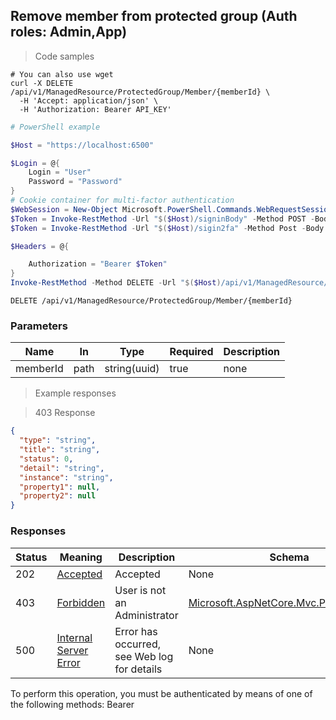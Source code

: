 
## Remove member from protected group (Auth roles: Admin,App)

<a id="opIdDeleteGroupMember"></a>

> Code samples

```shell
# You can also use wget
curl -X DELETE /api/v1/ManagedResource/ProtectedGroup/Member/{memberId} \
  -H 'Accept: application/json' \
  -H 'Authorization: Bearer API_KEY'

```

```powershell
# PowerShell example

$Host = "https://localhost:6500"

$Login = @{
    Login = "User"
    Password = "Password"
}
# Cookie container for multi-factor authentication
$WebSession = New-Object Microsoft.PowerShell.Commands.WebRequestSession
$Token = Invoke-RestMethod -Url "$($Host)/signinBody" -Method POST -Body (ConvertTo-Json $Login) -WebRequestSession $WebSession
$Token = Invoke-RestMethod -Url "$($Host)/sigin2fa" -Method Post -Body $MfaCode -Headers @{Authorization: "Bearer $Token"} -WebRequestSession $WebSession

$Headers = @{

    Authorization = "Bearer $Token"
}
Invoke-RestMethod -Method DELETE -Url "$($Host)/api/v1/ManagedResource/ProtectedGroup/Member/{memberId} -Headers $Headers
```

`DELETE /api/v1/ManagedResource/ProtectedGroup/Member/{memberId}`

<h3 id="remove-member-from-protected-group-(auth-roles:-admin,app)-parameters">Parameters</h3>

|Name|In|Type|Required|Description|
|---|---|---|---|---|
|memberId|path|string(uuid)|true|none|

> Example responses

> 403 Response

```json
{
  "type": "string",
  "title": "string",
  "status": 0,
  "detail": "string",
  "instance": "string",
  "property1": null,
  "property2": null
}
```

<h3 id="remove-member-from-protected-group-(auth-roles:-admin,app)-responses">Responses</h3>

|Status|Meaning|Description|Schema|
|---|---|---|---|
|202|[Accepted](https://tools.ietf.org/html/rfc7231#section-6.3.3)|Accepted|None|
|403|[Forbidden](https://tools.ietf.org/html/rfc7231#section-6.5.3)|User is not an Administrator|[Microsoft.AspNetCore.Mvc.ProblemDetails](../Models/microsoft.aspnetcore.mvc.problemdetails.md)|
|500|[Internal Server Error](https://tools.ietf.org/html/rfc7231#section-6.6.1)|Error has occurred, see Web log for details|None|

<aside class="warning">
To perform this operation, you must be authenticated by means of one of the following methods:
Bearer
</aside>


